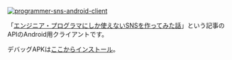 [![programmer-sns-android-client](https://github.com/refine-P/programmer-sns-android-client/actions/workflows/main.yml/badge.svg)](https://github.com/refine-P/programmer-sns-android-client/actions/workflows/main.yml)

「[エンジニア・プログラマにしか使えないSNSを作ってみた話](https://qiita.com/HawkClaws/items/599d7666f55e79ef7f56)」という記事のAPIのAndroid用クライアントです。

デバッグAPKは[ここからインストール](https://github.com/refine-P/programmer-sns-android-client/releases/download/v1.2/app-debug.apk)。